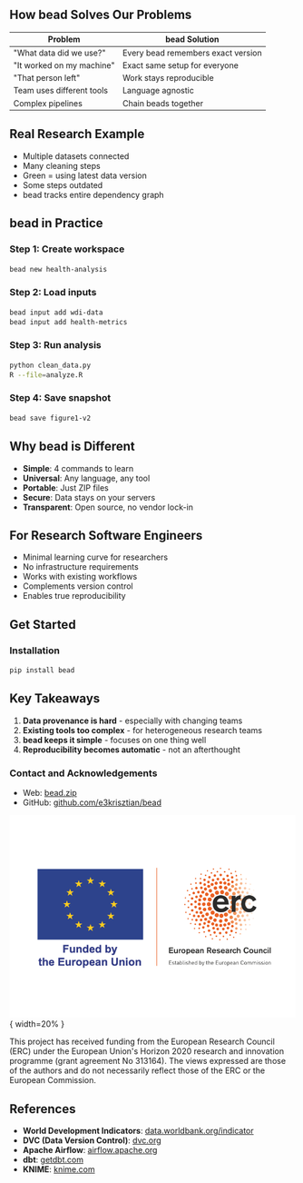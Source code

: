 ## How bead Solves Our Problems

| Problem | bead Solution |
|---------|---------------|
| "What data did we use?" | Every bead remembers exact version |
| "It worked on my machine" | Exact same setup for everyone |
| "That person left" | Work stays reproducible |
| Team uses different tools | Language agnostic |
| Complex pipelines | Chain beads together |

## Real Research Example

- Multiple datasets connected
- Many cleaning steps
- Green = using latest data version
- Some steps outdated
- bead tracks entire dependency graph

## bead in Practice

### Step 1: Create workspace
```bash
bead new health-analysis
```

### Step 2: Load inputs
```bash
bead input add wdi-data
bead input add health-metrics
```

### Step 3: Run analysis
```bash
python clean_data.py
R --file=analyze.R
```

### Step 4: Save snapshot
```bash
bead save figure1-v2
```

## Why bead is Different

- **Simple**: 4 commands to learn
- **Universal**: Any language, any tool
- **Portable**: Just ZIP files
- **Secure**: Data stays on your servers
- **Transparent**: Open source, no vendor lock-in

## For Research Software Engineers

- Minimal learning curve for researchers
- No infrastructure requirements
- Works with existing workflows
- Complements version control
- Enables true reproducibility

## Get Started

### Installation
```bash
pip install bead
```

## Key Takeaways

1. **Data provenance is hard** - especially with changing teams
2. **Existing tools too complex** - for heterogeneous research teams  
3. **bead keeps it simple** - focuses on one thing well
4. **Reproducibility becomes automatic** - not an afterthought

### Contact and Acknowledgements
- Web: [bead.zip](https://bead.zip)
- GitHub: [github.com/e3krisztian/bead](https://github.com/e3krisztian/bead)


![](images/erc-logo.png){ width=20% }

This project has received funding from the European Research Council (ERC) under the European Union's Horizon 2020 research and innovation programme (grant agreement No 313164). The views expressed are those of the authors and do not necessarily reflect those of the ERC or the European Commission.

## References

- **World Development Indicators**: [data.worldbank.org/indicator](https://data.worldbank.org/indicator)
- **DVC (Data Version Control)**: [dvc.org](https://dvc.org)
- **Apache Airflow**: [airflow.apache.org](https://airflow.apache.org)
- **dbt**: [getdbt.com](https://www.getdbt.com)
- **KNIME**: [knime.com](https://knime.com)
